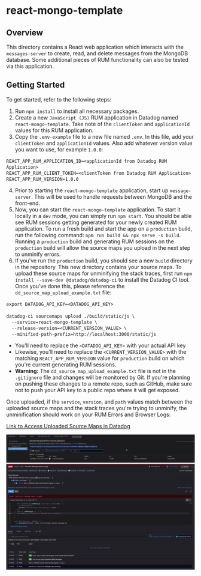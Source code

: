 # react-mongo-template

## Overview
This directory contains a React web application which interacts with the `messages-server` to create, read, and delete messages from the MongoDB database. Some additional pieces of RUM functionality can also be tested via this application. 

## Getting Started
To get started, refer to the following steps:

1. Run `npm install` to install all necessary packages.
2. Create a new `JavaScript (JS)` RUM application in Datadog named `react-mongo-template`. Take note of the `clientToken` and `applicationId` values for this RUM application.
3. Copy the `.env-example` file to a new file named `.env`. In this file, add your `clientToken` and `applicationId` values. Also add whatever version value you want to use, for example `1.0.0`:
```
REACT_APP_RUM_APPLICATION_ID=<applicationId from Datadog RUM Application>
REACT_APP_RUM_CLIENT_TOKEN=<clientToken from Datadog RUM Application>
REACT_APP_RUM_VERSION=1.0.0
```
4. Prior to starting the `react-mongo-template` application, start up `message-server`. This will be used to handle requests between MongoDB and the front-end.
5. Now, you can start the `react-mongo-template` application. To start it locally in a `dev` mode, you can simply run `npm start`. You should be able see RUM sessions getting generated for your newly created RUM application. To run a fresh build and start the app on a `production` build, run the following command: `npm run build && npx serve -s build`. Running a `production` build and generating RUM sessions on the `production` build will allow the source maps you upload in the next step to unminify errors.
6. If you've run the `production` build, you should see a new `build` directory in the repository. This new directory contains your source maps. To upload these source maps for unminifying the stack traces, first run `npm install --save-dev @datadog/datadog-ci` to install the Datadog CI tool. Once you've done this, please reference the `dd_source_map_upload_example.txt` file:
```
export DATADOG_API_KEY=<DATADOG_API_KEY>

datadog-ci sourcemaps upload ./build/static/js \
  --service=react-mongo-template \
  --release-version=<CURRENT_VERSION_VALUE> \
  --minified-path-prefix=http://localhost:3000/static/js
```

  - You'll need to replace the `<DATADOG_API_KEY>` with your actual API key
  - Likewise, you'll need to replace the `<CURRENT_VERSION_VALUE>` with the matching `REACT_APP_RUM_VERSION` value for `production` build on which you're current generating RUM sessions.
  - **Warning:** The `dd_source_map_upload_example.txt` file is not in the `.gitignore` file and changes will be monitored by Git. If you're planning on pushing these changes to a remote repo, such as GitHub, make sure not to push your API key to a public repo where it will get exposed.

Once uploaded, if the `service`, `version`, and `path` values match between the uploaded source maps and the stack traces you're trying to unminify, the unminification should work on your RUM Errors and Browser Logs:

[Link to Access Uploaded Source Maps in Datadog](https://app.datadoghq.com/source-code/setup/rum?search=&filters=%7B%7D&mapkind=js&page=1)

![link_source_code_datadog.png](../readme_images/link_source_code_datadog.png)
![unminified_error_example.png](../readme_images/unminified_error_example.png)
